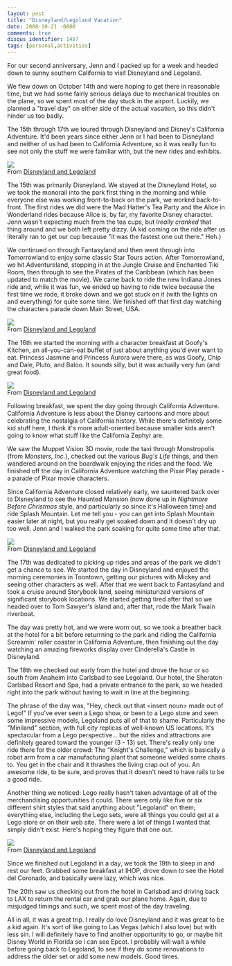 ```yaml
---
layout: post
title: "Disneyland/Legoland Vacation"
date: 2008-10-21 -0800
comments: true
disqus_identifier: 1457
tags: [personal,activities]
---
```

For our second anniversary, Jenn and I packed up for a week and headed
down to sunny southern California to visit Disneyland and Legoland.

We flew down on October 14th and were hoping to get there in reasonable
time, but we had some fairly serious delays due to mechanical troubles
on the plane, so we spent most of the day stuck in the airport. Luckily,
we planned a "travel day" on either side of the actual vacation, so this
didn't hinder us too badly.

The 15th through 17th we toured through Disneyland and Disney's
California Adventure. It'd been years since either Jenn or I had been to
Disneyland and neither of us had been to California Adventure, so it was
really fun to see not only the stuff we were familiar with, but the new
rides and exhibits.

[![](https://lh6.googleusercontent.com/-MigtuJDBKgQ/TqOT82tbLWI/AAAAAAAAGDs/PcrUE3Sx1X4/s288/20081015-094922.jpg)](https://picasaweb.google.com/lh/photo/_bbHzb8zuLXZCCVntF4pO9MTjNZETYmyPJy0liipFm0?feat=embedwebsite)<br />From [Disneyland and Legoland](https://picasaweb.google.com/100275637557074554059/DisneylandAndLegoland02?authuser=0&feat=embedwebsite)

The 15th was primarily Disneyland. We stayed at the Disneyland Hotel, so
we took the monorail into the park first thing in the morning and while
everyone else was working front-to-back on the park, we worked
back-to-front. The first rides we did were the Mad Hatter's Tea Party
and the Alice in Wonderland rides because Alice is, by far, my favorite
Disney character. Jenn wasn't expecting much from the tea cups, but
I*really cranked* that thing around and we both left pretty dizzy. (A
kid coming on the ride after us literally ran to get our cup because "it
was the fastest one out there." Heh.)

We continued on through Fantasyland and then went through into
Tomorrowland to enjoy some classic Star Tours action. After
Tomorrowland, we hit Adventureland, stopping in at the Jungle Cruise and
Enchanted Tiki Room, then through to see the Pirates of the Caribbean
(which has been updated to match the movie). We came back to ride the
new Indiana Jones ride and, while it was fun, we ended up having to ride
twice because the first time we rode, it broke down and we got stuck on
it (with the lights on and everything) for quite some time. We finished
off that first day watching the characters parade down Main Street, USA.

[![](https://lh3.googleusercontent.com/-lFEwaVPzAKY/TqOT_oc5gWI/AAAAAAAAGEE/aJiRsgCqAjM/s288/20081015-113617.jpg)](https://picasaweb.google.com/lh/photo/T6kMLP8HUmK-jA1CRziyddMTjNZETYmyPJy0liipFm0?feat=embedwebsite)<br />From [Disneyland and Legoland](https://picasaweb.google.com/100275637557074554059/DisneylandAndLegoland02?authuser=0&feat=embedwebsite)

The 16th we started the morning with a character breakfast at Goofy's
Kitchen, an all-you-can-eat buffet of just about anything you'd ever
want to eat. Princess Jasmine and Princess Aurora were there, as was
Goofy, Chip and Dale, Pluto, and Baloo. It sounds silly, but it was
actually very fun (and great food).

[![](https://lh6.googleusercontent.com/-v9pOaLWmEEo/TqOUDPNqkmI/AAAAAAAAGEU/eL56i87Fj1A/s288/20081016-081424.jpg)](https://picasaweb.google.com/lh/photo/6sitFIVznttW86W5eQGR2tMTjNZETYmyPJy0liipFm0?feat=embedwebsite)<br />From [Disneyland and Legoland](https://picasaweb.google.com/100275637557074554059/DisneylandAndLegoland02?authuser=0&feat=embedwebsite)

Following breakfast, we spent the day going through California
Adventure. California Adventure is less about the Disney cartoons and
more about celebrating the nostalgia of California history. While
there's definitely some kid stuff here, I think it's more adult-oriented
because smaller kids aren't going to know what stuff like the California
Zephyr are.

We saw the Muppet Vision 3D movie, rode the taxi through Monstropolis
(from *Monsters, Inc.*), checked out the various *Bug's Life* things,
and then wandered around on the boardwalk enjoying the rides and the
food. We finished off the day in California Adventure watching the Pixar
Play parade - a parade of Pixar movie characters.

Since California Adventure closed relatively early, we sauntered back
over to Disneyland to see the Haunted Mansion (now done up in *Nightmare
Before Christmas* style, and particularly so since it's Halloween time)
and ride Splash Mountain. Let me tell you - you can get into Splash
Mountain easier later at night, but you really get soaked down and it
doesn't dry up too well. Jenn and I walked the park soaking for quite
some time after that.

[![](https://lh4.googleusercontent.com/-0Vi6pVHwGZI/TqOUHu8ydKI/AAAAAAAAGD8/U5gc_kXxwWE/s288/20081017-081239.jpg)](https://picasaweb.google.com/lh/photo/DQH0lzSAIDsdrQlaxT_GudMTjNZETYmyPJy0liipFm0?feat=embedwebsite)<br />From [Disneyland and Legoland](https://picasaweb.google.com/100275637557074554059/DisneylandAndLegoland02?authuser=0&feat=embedwebsite)

The 17th was dedicated to picking up rides and areas of the park we
didn't get a chance to see. We started the day in Disneyland and enjoyed
the morning ceremonies in Toontown, getting our pictures with Mickey and
seeing other characters as well. After that we went back to Fantasyland
and took a cruise around Storybook land, seeing miniaturized versions of
significant storybook locations. We started getting tired after that so
we headed over to Tom Sawyer's island and, after that, rode the Mark
Twain riverboat.

The day was pretty hot, and we were worn out, so we took a breather back
at the hotel for a bit before returrning to the park and riding the
California Screamin' roller coaster in California Adventure, then
finishing out the day watching an amazing fireworks display over
Cinderella's Castle in Disneyland.

The 18th we checked out early from the hotel and drove the hour or so
south from Anaheim into Carlsbad to see Legoland. Our hotel, the
Sheraton Carlsbad Resort and Spa, had a private entrance to the park, so
we headed right into the park without having to wait in line at the
beginning.

The phrase of the day was, "Hey, check out that \<insert noun\> made out
of Lego!" If you've ever seen a Lego show, or been to a Lego store and
seen some impressive models, Legoland puts all of that to shame.
Particularly the "Miniland" section, with full city replicas of
well-known US locations. It's spectacular from a Lego perspective... but
the rides and attractions are definitely geared toward the younger (3 -
13) set. There's really only one ride there for the older crowd: The
"Knight's Challenge," which is basically a robot arm from a car
manufacturing plant that someone welded some chairs to. You get in the
chair and it thrashes the living crap out of you. An awesome ride, to be
sure, and proves that it doesn't need to have rails to be a good ride.

Another thing we noticed: Lego really hasn't taken advantage of all of
the merchandising opportunities it could. There were only like five or
six different shirt styles that said anything about "Legoland" on them;
everything else, including the Lego sets, were all things you could get
at a Lego store or on their web site. There were a lot of things I
wanted that simply didn't exist. Here's hoping they figure that one out.

[![](https://lh4.googleusercontent.com/-UxOuAbUi5j8/TqOUIu1S54I/AAAAAAAAETg/8t_KKNBrQq4/s288/20081018-102226.jpg)](https://picasaweb.google.com/lh/photo/fyy7XzYd3VSiX8pateVFItMTjNZETYmyPJy0liipFm0?feat=embedwebsite)<br />From [Disneyland and Legoland](https://picasaweb.google.com/100275637557074554059/DisneylandAndLegoland02?authuser=0&feat=embedwebsite)

Since we finished out Legoland in a day, we took the 19th to sleep in
and rest our feet. Grabbed some breakfast at IHOP, drove down to see the
Hotel del Coronado, and basically were lazy, which was nice.

The 20th saw us checking out from the hotel in Carlsbad and driving back
to LAX to return the rental car and grab our plane home. Again, due to
misjudged timings and such, we spent most of the day traveling.

All in all, it was a great trip. I really do love Disneyland and it was
great to be a kid again. It's sort of like going to Las Vegas (which I
also love) but with less sin. I will definitely have to find another
opportunity to go, or maybe hit Disney World in Florida so i can see
Epcot. I probably will wait a while before going back to Legoland, to
see if they do some renovations to address the older set or add some new
models. Good times.


